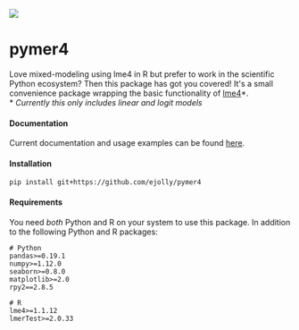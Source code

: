 ![](https://api.travis-ci.org/ejolly/pymer4.svg?branch=master)
# pymer4

Love mixed-modeling using lme4 in R but prefer to work in the scientific Python ecosystem? Then this package has got you covered! It's a small convenience package wrapping the basic functionality of [lme4](https://github.com/lme4/lme4)\*.  
\* *Currently this only includes linear and logit models*

#### Documentation
Current documentation and usage examples can be found [here](http://eshinjolly.com/pymer4/).

#### Installation

```
pip install git+https://github.com/ejolly/pymer4
```

#### Requirements <a name="requirements"></a>
You need *both* Python and R on your system to use this package. In addition to the following Python and R packages:
```
# Python
pandas>=0.19.1
numpy>=1.12.0
seaborn>=0.8.0
matplotlib>=2.0
rpy2==2.8.5

# R
lme4>=1.1.12
lmerTest>=2.0.33
```
